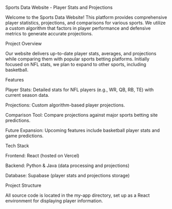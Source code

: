Sports Data Website - Player Stats and Projections

Welcome to the Sports Data Website! This platform provides comprehensive player statistics, projections, and comparisons for various sports. We utilize a custom algorithm that factors in player performance and defensive metrics to generate accurate projections.

Project Overview

Our website delivers up-to-date player stats, averages, and projections while comparing them with popular sports betting platforms. Initially focused on NFL stats, we plan to expand to other sports, including basketball.

Features

Player Stats: Detailed stats for NFL players (e.g., WR, QB, RB, TE) with current season data.

Projections: Custom algorithm-based player projections.

Comparison Tool: Compare projections against major sports betting site predictions.

Future Expansion: Upcoming features include basketball player stats and game predictions.

Tech Stack

Frontend: React (hosted on Vercel)

Backend: Python & Java (data processing and projections)

Database: Supabase (player stats and projections storage)

Project Structure

All source code is located in the my-app directory, set up as a React environment for displaying player information.
